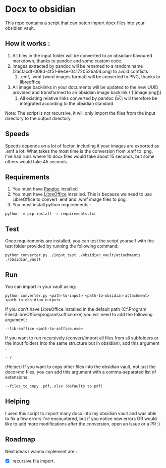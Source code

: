 # Docx to obsidian

This repo contains a script that can batch import docx files into your obsidian vault.

## How it works :
1) All files in the input folder will be converted to an obsidian-flavoured markdown, thanks to pandoc and some custom code.
2) Images extracted by pandoc will be renamed to a random name (2acfacdf-008d-4f51-9e4e-041720526a04.png) to avoid conflicts
   1) .emf, .wmf (word images format) will be converted to PNG, thanks to libreoffice
3) All image backlinks in your documents will be updated to the new UUID provided and transformed to an obsidian image backlink (![[image.png]])
   1) All existing relative links converted by pandoc (![](C:\path\to\image.png)) will therefore be integrated according to the obsidian standard 

Note: The script is not recursive, it will only import the files from the input directory to the output directory.

## Speeds
Speeds depends on a lot of factor, including if your images are exported as .emf a lot. What takes the most time is the conversion from .emf to .png.
I've had runs where 10 docx files would take about 15 seconds, but some others would take 45 seconds.

## Requirements

1) You must have [Pandoc](https://pandoc.org/installing.html) installed
2) You must have [LibreOffice](https://www.libreoffice.org/download/download-libreoffice/) installed. This is because we need to use LibreOffice to convert .emf and .wmf image files to png.
3) You must install python requirements : 
```
python -m pip install -r requirements.txt 
```


## Test

Once requirements are installed, you can test the script yourself with the test folder provided by running the following command: 
```
python converter.py ./input_test ./obsidian_vault/attachments ./obsidian_vault 
```

## Run 
You can import in your vault using:
```
python converter.py <path-to-input> <path-to-obsidian-attachment> <path-to-obsidian-output>
```

If you don't have LibreOffice installed in the default path (C:\Program Files\LibreOffice\program\soffice.exe) you will need to add the following argument : 
```
--libreoffice <path-to-soffice.exe>
```

If you want to run recursively (convert/import all files from all subfolders or the input folders into the same structure but in obsidian), add this argument :
```
- r
```

(Helper) If you want to copy other files into the obsidian vault, not just the docx>md files, you can add this argument with a comma-separated list of extensions:
```
--files_to_copy .pdf,.xlsx (defaults to pdf)
```


## Helping 
I used this script to import many docx into my obsidian vault and was able to fix a few errors i've encountered, but if you notice new errors OR would like to add more modifications after the conversion, open an issue or a PR :)

## Roadmap
Next ideas I wanna implement are :
- [x] recursive file import.


